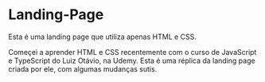 # Landing-Page
Esta é uma landing page que utiliza apenas HTML e CSS. 

Começei a aprender HTML e CSS recentemente com o curso de JavaScript e TypeScript do Luiz Otávio, na Udemy. Esta é uma réplica da landing page criada por ele, com algumas mudanças sutis.
